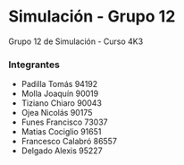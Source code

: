 # Simulación - Grupo 12
Grupo 12 de Simulación - Curso 4K3
### Integrantes
- Padilla Tomás 94192
- Molla Joaquín 90019
- Tiziano Chiaro 90043
- Ojea Nicolás 90175
- Funes Francisco 73037
- Matias Cociglio 91651
- Francesco Calabró 86557
- Delgado Alexis 95227
